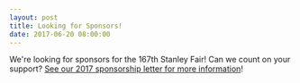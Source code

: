 ```yaml
---
layout: post
title: Looking for Sponsors!
date: 2017-06-20 08:00:00
---
```


We're looking for sponsors for the 167th Stanley Fair! Can we count on your support? [See our 2017 sponsorship letter for more information](/static_files/news/2017_sponsor.pdf)!
